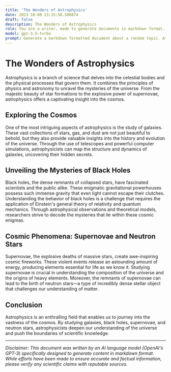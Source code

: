 ```yaml
---
title: 'The Wonders of Astrophysics'
date: 2023-10-08 13:15:58.586874
draft: false
description: The Wonders of Astrophysics
role: You are a writer, made to generate documents in markdown format. It is very important that all of the documents you generate are in valid markdown format.
model: gpt-3.5-turbo
prompt: Generate a markdown formatted document about a random topic. At the bottom, include a disclaimer explaining that the document was generated by you. The first line of the document should be the title. Make sure that the entire document is in proper markdown format, using a mix of various tags to make the document visually appealing.
---
```


# The Wonders of Astrophysics

Astrophysics is a branch of science that delves into the celestial bodies and the physical processes that govern them. It combines the principles of physics and astronomy to unravel the mysteries of the universe. From the majestic beauty of star formations to the explosive power of supernovae, astrophysics offers a captivating insight into the cosmos.

## Exploring the Cosmos

One of the most intriguing aspects of astrophysics is the study of galaxies. These vast collections of stars, gas, and dust are not just beautiful to behold, but they also provide valuable insights into the history and evolution of the universe. Through the use of telescopes and powerful computer simulations, astrophysicists can map the structure and dynamics of galaxies, uncovering their hidden secrets.

## Unveiling the Mysteries of Black Holes

Black holes, the dense remnants of collapsed stars, have fascinated scientists and the public alike. These enigmatic gravitational powerhouses possess such immense gravity that even light cannot escape their clutches. Understanding the behavior of black holes is a challenge that requires the application of Einstein's general theory of relativity and quantum mechanics. Through astrophysical observations and theoretical models, researchers strive to decode the mysteries that lie within these cosmic enigmas.

## Cosmic Phenomena: Supernovae and Neutron Stars

Supernovae, the explosive deaths of massive stars, create awe-inspiring cosmic fireworks. These violent events release an astounding amount of energy, producing elements essential for life as we know it. Studying supernovae is crucial in understanding the composition of the universe and the origins of heavy elements. Moreover, the remnants of supernovae can lead to the birth of neutron stars—a type of incredibly dense stellar object that challenges our understanding of matter.

## Conclusion

Astrophysics is an enthralling field that enables us to journey into the vastness of the cosmos. By studying galaxies, black holes, supernovae, and neutron stars, astrophysicists deepen our understanding of the universe and push the boundaries of scientific knowledge.

---

*Disclaimer: This document was written by an AI language model (OpenAI's GPT-3) specifically designed to generate content in markdown format. While efforts have been made to ensure accurate and factual information, please verify any scientific claims with reputable sources.*